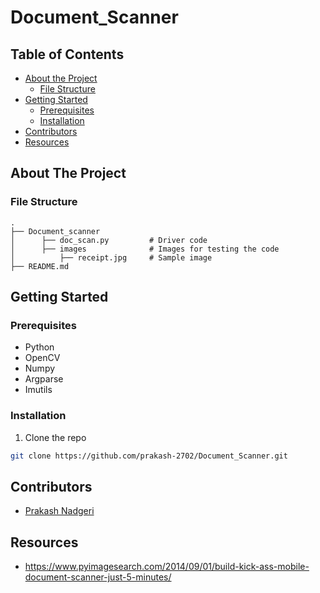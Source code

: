 # Document_Scanner  

## Table of Contents

* [About the Project](#about-the-project)
  * [File Structure](#file-structure)
* [Getting Started](#getting-started)
  * [Prerequisites](#prerequisites)
  * [Installation](#installation)
* [Contributors](#contributors)
* [Resources](#resources)


<!-- ABOUT THE PROJECT -->
## About The Project

### File Structure
    .
    ├── Document_scanner        
    │      ├── doc_scan.py         # Driver code
    │      ├── images              # Images for testing the code
    │          ├── receipt.jpg     # Sample image
    ├── README.md 
<!-- GETTING STARTED -->
## Getting Started

### Prerequisites

* Python
* OpenCV
* Numpy
* Argparse
* Imutils

### Installation
1. Clone the repo
```sh
git clone https://github.com/prakash-2702/Document_Scanner.git
```
<!-- CONTRIBUTORS -->
## Contributors
* [Prakash Nadgeri](https://github.com/prakash-2702)
<!-- ACKNOWLEDGEMENTS AND REFERENCES -->
## Resources
* https://www.pyimagesearch.com/2014/09/01/build-kick-ass-mobile-document-scanner-just-5-minutes/
